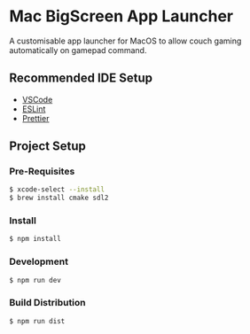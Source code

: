 # Mac BigScreen App Launcher

A customisable app launcher for MacOS to allow couch gaming automatically on gamepad command.

## Recommended IDE Setup

- [VSCode](https://code.visualstudio.com/)
- [ESLint](https://marketplace.visualstudio.com/items?itemName=dbaeumer.vscode-eslint)
- [Prettier](https://marketplace.visualstudio.com/items?itemName=esbenp.prettier-vscode)

## Project Setup

### Pre-Requisites

```bash
$ xcode-select --install
$ brew install cmake sdl2
```

### Install

```bash
$ npm install
```

### Development

```bash
$ npm run dev
```

### Build Distribution

```bash
$ npm run dist
```
